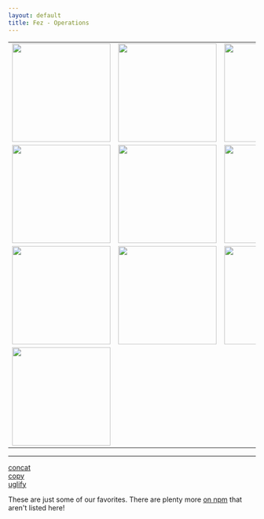 ```yaml
---
layout: default
title: Fez - Operations
---
```


<table class="operations"> 
  <tr>
    <td><a href="https://github.com/isaacbw/fez-less"><img width="200" src="http://lesscss.org/images/logo.png" /></a></td>
    <td><a href="https://github.com/havvy/fez-sweet.js"><img width="200" src="http://sweetjs.org/sweetjs.png" /></a></td>
    <td><a href="https://github.com/isaacbw/fez-browserify"><img width="200" src="http://browserify.org/images/browserify.png" /></a></td>
  </tr>
  <tr>
    <td><img class="unimplemented" width="200" src="http://sass-lang.com/assets/img/logo-235e394c.png" /></td>
    <td><img class="unimplemented" width="200" src="http://www.typescriptlang.org/content/images/logo_small.png" /></td>
    <td><img class="unimplemented" width="200" src="http://coffeescript.org/documentation/images/logo.png" /></td>
    <!-- <td><img width="200" src="" /></td> -->
  </tr>
  <tr>
    <td><img class="unimplemented" width="200" src="http://i.got.nothing.to/img/jshint.png" /></td>
    <td><img class="unimplemented" width="200" src="http://karma-runner.github.io/assets/img/banner.png" /></td>
    <td><img class="unimplemented" width="200" src="https://dl.dropboxusercontent.com/u/10832827/mocha.png" /></td>
  </tr>
  <tr>
    <td><img class="unimplemented" width="200" src="http://learnboost.github.io/stylus/assets/stylus.png" /></td>
  </tr>
</table>

---

[concat](https://github.com/isaacbw/fez-concat)  
[copy](https://github.com/isaacbw/fez-copy)  
[uglify](https://github.com/isaacbw/fez-uglify)  

These are just some of our favorites. There are plenty more [on npm](https://npmjs.org/search?q=fez) that aren't listed here!